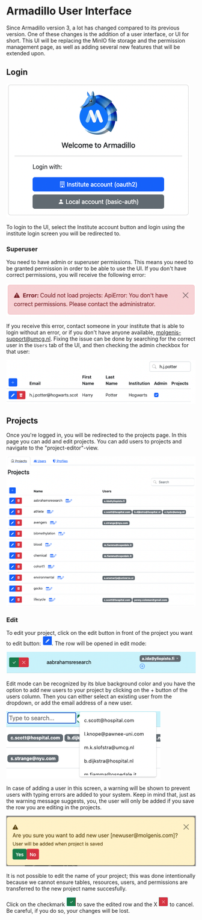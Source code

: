 # Armadillo User Interface
Since Armadillo version 3, a lot has changed compared to its previous version. One of these changes is the addition of
a user interface, or UI for short. This UI will be replacing the MinIO file storage and the permission management page,
as well as adding several new features that will be extended upon. 

## Login
![](img/ui/login.png)

To login to the UI, select the Institute account button and login using the institute login screen you will be 
redirected to.
### Superuser
You need to have admin or superuser permissions. This means you need to be granted permission in 
order to be able to use the UI. If you don't have correct permissions, you will receive the following error:

![](img/ui/no-superuser.png)

If you receive this error, contact someone in your institute that is able to login without an error, or if you don't
have anyone available, molgenis-support@umcg.nl.
Fixing the issue can be done by searching for the correct user in the `Users` tab of the UI, and then checking the
admin checkbox for that user:

![](img/ui/admin.png)

## Projects
Once you're logged in, you will be redirected to the projects page. In this page you can add and edit projects. You
can add users to projects and navigate to the "project-editor"-view.

![](img/ui/projects.png)

### Edit
To edit your project, click on the edit button in front of the project you want to edit button: 
<img src="img/ui/edit.png"  width="25" height="25">. The row will be opened in edit mode:

![](img/ui/edit-project.png)

Edit mode can be recognized by its blue background color and you have the option to add new users to your project by 
clicking on the + button of the users column. Then you can either select an existing user from the dropdown, or add the
email address of a new user. 

![](img/ui/edit-projects-add-user.png)

In case of adding a user in this screen, a warning will be shown to prevent users with 
typing errors are added to your system. Keep in mind that, just as the warning message suggests,
you, the user will only be added if you save the row you are editing in the projects.

![](img/ui/add-user-warning.png)

It is not possible to edit the name of your project; this was done 
intentionally because we cannot ensure tables, resources, users, and permissions are transferred to the new project 
name succesfully. 

Click on the checkmark <img src="img/ui/check.png"  width="25" height="25"> to save the edited row and the X 
<img src="img/ui/cancel.png"  width="25" height="25"> to cancel. Be careful, if you do so, your changes will be lost. 